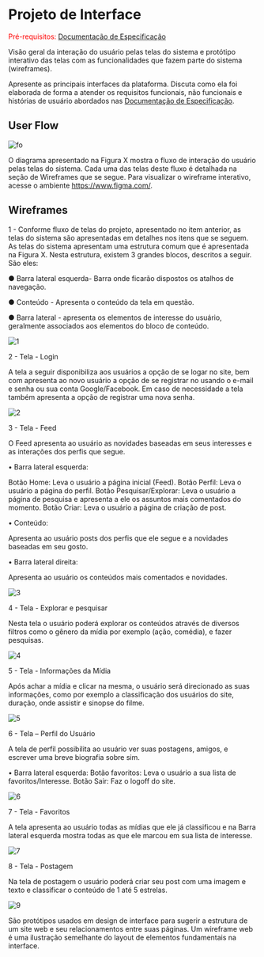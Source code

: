 
# Projeto de Interface

<span style="color:red">Pré-requisitos: <a href="2-Especificação do Projeto.md"> Documentação de Especificação</a></span>

Visão geral da interação do usuário pelas telas do sistema e protótipo interativo das telas com as funcionalidades que fazem parte do sistema (wireframes).

 Apresente as principais interfaces da plataforma. Discuta como ela foi elaborada de forma a atender os requisitos funcionais, não funcionais e histórias de usuário abordados nas <a href="2-Especificação do Projeto.md"> Documentação de Especificação</a>.

## User Flow
![fo](https://user-images.githubusercontent.com/111918966/233820978-69cd514a-b16b-4fe6-a939-5a59f2250a79.PNG)




O diagrama apresentado na Figura X mostra o fluxo de interação do usuário pelas telas do sistema. Cada uma das telas deste fluxo é detalhada na seção de Wireframes que se segue. Para visualizar o wireframe interativo, acesse o ambiente https://www.figma.com/. 


## Wireframes


1 - Conforme fluxo de telas do projeto, apresentado no item anterior, as telas do sistema são apresentadas em detalhes nos itens que se seguem. As telas do sistema apresentam uma estrutura comum que é apresentada na Figura X. Nesta estrutura, existem 3 grandes blocos, descritos a seguir. São eles:

●	Barra lateral esquerda- Barra onde ficarão dispostos os atalhos de navegação.

●	Conteúdo - Apresenta o conteúdo da tela em questão.

●	Barra lateral - apresenta os elementos de interesse do usuário, geralmente associados aos elementos do bloco de conteúdo.

![1](https://user-images.githubusercontent.com/126619667/233822167-d22065f5-f9af-4546-9800-c5afaf7fe66c.png)




2 - Tela - Login 

A tela a seguir disponibiliza aos usuários a opção de se logar no site, bem com apresenta ao novo usuário a opção de se registrar no usando o e-mail e senha ou sua conta Google/Facebook. Em caso de necessidade a tela também apresenta a opção de registrar uma nova senha. 

![2](https://user-images.githubusercontent.com/126619667/233822161-f227617e-bc71-4c49-86c8-6de623b89c50.png)


3 - Tela - Feed

O Feed apresenta ao usuário as novidades baseadas em seus interesses e as interações dos perfis que segue. 

•	Barra lateral esquerda:

Botão Home: Leva o usuário a página inicial (Feed). 
Botão Perfil: Leva o usuário a página do perfil.
Botão Pesquisar/Explorar: Leva o usuário a página de pesquisa e apresenta a ele os assuntos mais comentados do momento.
Botão Criar: Leva o usuário a página de criação de post. 

•	Conteúdo:

Apresenta ao usuário posts dos perfis que ele segue e a novidades baseadas em seu gosto.

•	Barra lateral direita:

Apresenta ao usuário os conteúdos mais comentados e novidades.

![3](https://user-images.githubusercontent.com/126619667/233822188-6da45a1f-baee-4974-a092-e6240db6fbd2.png)


4 - Tela - Explorar e pesquisar

Nesta tela o usuário poderá explorar os conteúdos através de diversos filtros como o gênero da mídia por exemplo (ação, comédia), e fazer pesquisas.

![4](https://user-images.githubusercontent.com/126619667/233822206-4b4c4a8c-7539-4a3f-a15f-bcf9bbd6165e.png)


5 - Tela - Informações da Mídia

Após achar a mídia e clicar na mesma, o usuário será direcionado as suas informações, como por exemplo a classificação dos usuários do site, duração, onde assistir e sinopse do filme.

![5](https://user-images.githubusercontent.com/126619667/233822358-e7fd5d0d-181e-4857-a6cb-f6416e6de789.png)


6 - Tela – Perfil do Usuário

A tela de perfil possibilita ao usuário ver suas postagens, amigos, e escrever uma breve biografia sobre sim. 

•	Barra lateral esquerda: 
Botão favoritos: Leva o usuário a sua lista de favoritos/Interesse.
Botão Sair: Faz o logoff do site.

![6](https://user-images.githubusercontent.com/126619667/233822364-b61bd963-b344-4917-ad3d-11e5ddb9ae72.png)


7 - Tela - Favoritos

A tela apresenta ao usuário todas as mídias que ele já classificou e na Barra lateral esquerda mostra todas as que ele marcou em sua lista de interesse.

![7](https://user-images.githubusercontent.com/126619667/233822404-de9cf135-adac-4b88-8806-44921ffba52b.png)


8 - Tela - Postagem

Na tela de postagem o usuário poderá criar seu post com uma imagem e texto e classificar o conteúdo de 1 até 5 estrelas.

![9](https://user-images.githubusercontent.com/126619667/233822423-fcaef6af-a5cb-4554-b31c-407985af7eb6.png)





São protótipos usados em design de interface para sugerir a estrutura de um site web e seu relacionamentos entre suas páginas. Um wireframe web é uma ilustração semelhante do layout de elementos fundamentais na interface.
 
